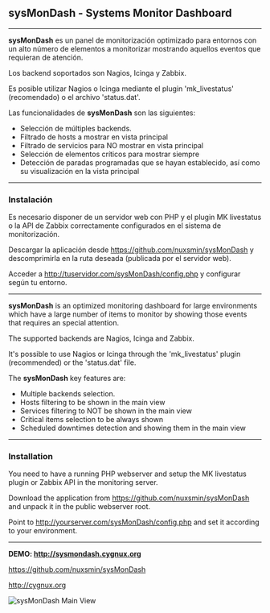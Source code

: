 ## sysMonDash - Systems Monitor Dashboard

---

**sysMonDash** es un panel de monitorización optimizado para entornos con un alto número de elementos a monitorizar mostrando aquellos eventos que requieran de atención.

Los backend soportados son Nagios, Icinga y Zabbix.

Es posible utilizar Nagios o Icinga mediante el plugin 'mk_livestatus' (recomendado) o el archivo 'status.dat'.

Las funcionalidades de **sysMonDash** son las siguientes:

* Selección de múltiples backends.
* Filtrado de hosts a mostrar en vista principal
* Filtrado de servicios para NO mostrar en vista principal
* Selección de elementos críticos para mostrar siempre
* Detección de paradas programadas que se hayan establecido, así como su visualización en la vista principal

---

### Instalación

Es necesario disponer de un servidor web con PHP y el plugin MK livestatus o la API de Zabbix correctamente configurados en el sistema de monitorización.

Descargar la aplicación desde https://github.com/nuxsmin/sysMonDash y descomprimirla en la ruta deseada (publicada por el servidor web).

Acceder a http://tuservidor.com/sysMonDash/config.php y configurar según tu entorno.

---

**sysMonDash** is an optimized monitoring dashboard for large environments which have a large number of items to monitor by showing those events that requires an special attention.

The supported backends are Nagios, Icinga and Zabbix.

It's possible to use Nagios or Icinga through the 'mk_livestatus' plugin (recommended) or the 'status.dat' file.

The **sysMonDash** key features are:

* Multiple backends selection.
* Hosts filtering to be shown in the main view
* Services filtering to NOT be shown in the main view
* Critical items selection to be always shown
* Scheduled downtimes detection and showing them in the main view

---

### Installation

You need to have a running PHP webserver and setup the MK livestatus plugin or Zabbix API in the monitoring server.

Download the application from https://github.com/nuxsmin/sysMonDash and unpack it in the public webserver root.

Point to http://yourserver.com/sysMonDash/config.php and set it according to your environment. 

---

**DEMO: http://sysmondash.cygnux.org**

https://github.com/nuxsmin/sysMonDash

http://cygnux.org


![sysMonDash Main View](http://cloud.cygnux.org/sysMonDash/assets/sysMonDash.png)



